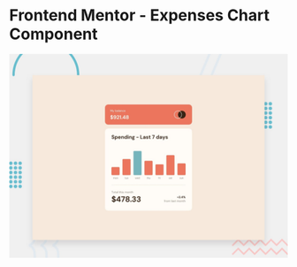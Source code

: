 # Frontend Mentor - Expenses Chart Component

![Design preview for the expenses-chart-component coding challenge](./design/desktop-preview.jpg)